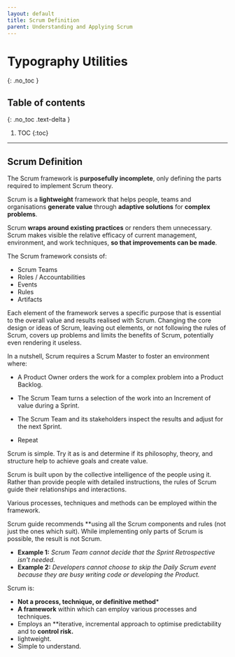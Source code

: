 ```yaml
---
layout: default
title: Scrum Definition
parent: Understanding and Applying Scrum
---
```


# Typography Utilities
{: .no_toc }

## Table of contents
{: .no_toc .text-delta }

1. TOC
{:toc}

---

## Scrum Definition

The Scrum framework is **purposefully incomplete**, only defining the parts required to implement Scrum theory.

Scrum is a **lightweight** framework that helps people, teams and organisations **generate value** through **adaptive solutions** for **complex problems**.

Scrum **wraps around existing practices** or renders them unnecessary. Scrum makes visible the relative efficacy of current management, environment, and work techniques, **so that improvements can be made**.

The Scrum framework consists of:
- Scrum Teams
- Roles / Accountabilities
- Events
- Rules
- Artifacts

Each element of the framework serves a specific purpose that is essential to the overall value and results realised with Scrum. Changing the core design or ideas of Scrum, leaving out elements, or not following the rules of Scrum, covers up problems and limits the benefits of Scrum, potentially even rendering it useless.

In a nutshell, Scrum requires a Scrum Master to foster an environment where:

- A Product Owner orders the work for a complex problem into a Product Backlog.

- The Scrum Team turns a selection of the work into an Increment of value during a Sprint.

- The Scrum Team and its stakeholders inspect the results and adjust for the next Sprint.

- Repeat

Scrum is simple. Try it as is and determine if its philosophy, theory, and structure help to achieve goals and create value.

Scrum is built upon by the collective intelligence of the people using it. Rather than provide people with detailed instructions, the rules of Scrum guide their relationships and interactions.

Various processes, techniques and methods can be employed within the framework.

Scrum guide recommends **using all the Scrum components and rules (not just the ones which suit). While implementing only parts of Scrum is possible, the result is not Scrum.

- **Example 1:** _Scrum Team cannot decide that the Sprint Retrospective isn't needed._
- **Example 2:** _Developers cannot choose to skip the Daily Scrum event because they are busy writing code or developing the Product._

Scrum is:
- **Not a process, technique, or definitive method***
- **A framework** within which can employ various processes and techniques.
- Employs an **iterative, incremental approach to optimise predictability and to **control risk.**
- lightweight.
- Simple to understand.
